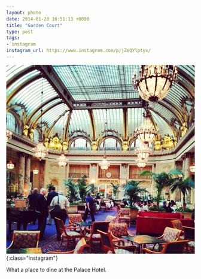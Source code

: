 ```yaml
---
layout: photo
date: 2014-01-20 16:51:13 +0000
title: "Garden Court"
type: post
tags:
- instagram
instagram_url: https://www.instagram.com/p/jZeQYlptyx/
---
```


![Instagram - jZeQYlptyx](/img/jZeQYlptyx.jpg){:class="instagram"}

What a place to dine at the Palace Hotel.
